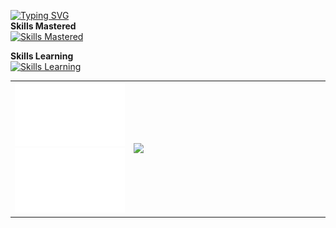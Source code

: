 [![Typing SVG](https://readme-typing-svg.demolab.com?font=Fira+Code&pause=1000&width=435&lines=Tech+Otakus+Save+The+World;The+gap+between+dreams+and+reality+need+to+be+filled+with+money;Advance+by+fair+means+or+foul)](https://git.io/typing-svg)  
**Skills Mastered**  
[![Skills Mastered](https://skillicons.dev/icons?i=bash,bootstrap,c,cpp,cloudflare,cmake,discord,bots,gcp,git,github,githubactions,go,gradle,idea,java,maven,js,ts,html,tailwind,css,vite,vue,vscode,webpack,mongodb,latex,linux,md,netlify,nginx,spring,sqlite,stackoverflow&perline=10&theme=light)](https://skillicons.dev)

**Skills Learning**  
[![Skills Learning](https://skillicons.dev/icons?i=ae,blender,cs,docker,dotnet,electron,flutter,godot,graphql,ai,kotlin,kubernetes,wasm,lua,matlab,ps,pr,pytorch,react,redis,regex,rust,tensorflow,unity,unreal&perline=10&theme=light)](https://skillicons.dev)

<p align="center">

 </p>
<table>
  <tr>
    <td>
      <img src="https://raw.githubusercontent.com/LykorisR/github-stats/master/generated/languages.svg#gh-light-mode-only">
      <img src="https://raw.githubusercontent.com/LykorisR/github-stats/master/generated/overview.svg#gh-light-mode-only">
    </td>
    <td>
      <img src="https://github.com/LykorisR/LykorisR/blob/main/gif.gif?raw=true" align="right" width="300"/>
    </td>
  </tr>
</table>
